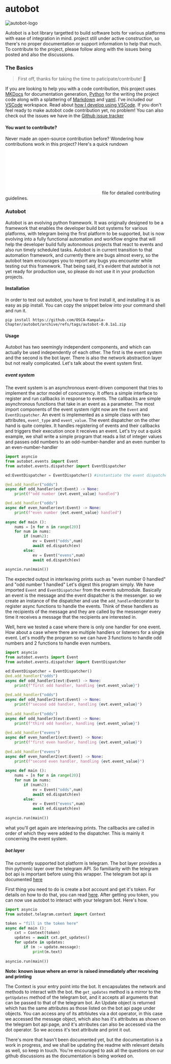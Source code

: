 # autobot
![autobot-logo](./res/autobot.png)

Autobot is a bot library targetted to build software bots for various platforms with ease of integration in mind.
project still under active construction, so there's no proper documentation or support information to help that much. 
To contribute to the project, please follow along with the issues being posted and also the discussions.
### **The Basics**
> First off, thanks for taking the time to paticipate/contribute! :rocket: 

If you are looking to help you with a code contribution, this project uses [MKDocs](https://www.mkdocs.org/) for documentation generation, [Python](https://www.python.org/) for the writing the project code along with a splattering of [Markdown](https://www.markdownguide.org/) and [yaml](https://yaml.org/).  I've included our [VSCode](https://code.visualstudio.com/) workspace.  Read about [how I develop using VSCode](https://www.allisonthackston.com/articles/docker-development.html). If you don't feel ready to make autobot code contribution yet, no problem! You can also check out the issues we have in the [Github issue tracker](https://github.com/OSCA-Kampala-Chapter/autobot/issues)

#### **You want to contribute?**
Never made an open-source contribution before? Wondering how contributions work in this project? Here's a quick rundown![contribution-guide](/CONTRIBUTING.md) file for detailed contributing guidelines.

### Autobot
Autobot is an evolving python framework. It was originally designed to be a framework that enables the developer build bot systems for various platforms, with telegram being the first platform to be supported, but is now evolving into a fully functional automation and workflow engine that will help the developer build fully autonomous projects that react to events and also run timely scheduled tasks.
Autobot is in current transition to that automation framework, and currently there are bugs almost every, so the autobot team encourages you to report any bugs you encounter while testing out this framework. That being said, it's evident that autobot is not yet ready for production use, so please do not use it in your production projects.

#### Installation
In order to test out autobot, you have to first install it, and installing it is as easy as pip install. You can copy the snippet below into your command shell and run it.
```
pip install https://github.com/OSCA-Kampala-Chapter/autobot/archive/refs/tags/autobot-0.0.1a1.zip
```

#### Usage
Autobot has two seemingly independent components, and which can actually be used independently of each other. The first is the event system and the second is the bot layer. There is also the network abstraction layer but not really complicated. Let's talk about the event system first.

##### event system
The event system is an asynchronous event-driven component that tries to implement the actor model of concurrency. It offers a simple interface to register and run callbacks in response to events. The callbacks are simple asynchronous functions that take in an event as a parameter. The most import components of the event system right now are the `Event` and `EventDispatcher`. An event is implemented as a simple class with two attributes, `event_type` and `event_value`. The event dispatcher on the other hand is quite complex. It handles registering of events and their callbacks and triggers their execution once it receives an event. Let's try out a quick example, we shall write a simple program that reads a list of integer values and passes odd numbers to an odd-number-handler and an even number to an even-number-handler
```python
import asyncio
from autobot.events import Event
from autobot.events.dispatcher import EventDispatcher

ed:EventDispatcher = EventDispatcher() #instantiate the event dispatcher

@ed.add_handler("odds")
async def odd_handler(evt:Event) -> None:
    print(f"odd number {evt.event_value} handled")

@ed.add_handler("odds")
async def even_handler(evt:Event) -> None:
    print(f"even number {evt.event_value} handled")
    
async def main ():
    nums = [n for n in range(20)]
    for num in nums:
        if (num%2):
            ev = Event("odds",num)
            await ed.dispatch(ev)
        else:
            ev = Event("evens",num)
            await ed.dispatch(ev)
            
asyncio.run(main())
```
The expected output in interleaving prints such as "even number 0 handled" and "odd number 1 handled"
Let's digest this program simply. 
We have imported `Event` and `EventDispatcher` from the events submodule. Basically an event is the message and the event dispatcher is the messenger.
so we create an instance of the dispatcher and use the `add_handler`decorator to register async functions to handle the events. Think of these handlers as the recipients of the message and they are called by the messenger every time it receives a message that the recipients are interested in.

Well, here we tested a case where there is only one handler for one event. How about a case where there are multiple handlers or listeners for a single event. Let's modify the program so we can have 3 functions to handle odd numbers and 2 functions to handle even numbers.
```python
import asyncio
from autobot.events import Event
from autobot.events.dispatcher import EventDispatcher

ed:EventDispatcher = EventDispatcher()
@ed.add_handler("odds")
async def odd_handler1(evt:Event) -> None:
    print(f"first odd handler, handling {evt.event_value}")
    
@ed.add_handler("odds")
async def odd_handler2(evt:Event) -> None:
    print(f"second odd handler, handling {evt.event_value}")
    
@ed.add_handler("odds")
async def odd_handler3(evt:Event) -> None:
    print(f"third odd handler, handling {evt.event_value}")
    
@ed.add_handler("evens")
async def even_handler1(evt:Event) -> None:
    print(f"first even handler, handling {evt.event_value}")
    
@ed.add_handler("evens")
async def even_handler2(evt:Event) -> None:
    print(f"second even handler, handling {evt.event_value}")
    
async def main ():
    nums = [n for n in range(20)]
    for num in nums:
        if (num%2):
            ev = Event("odds",num)
            await ed.dispatch(ev)
        else:
            ev = Event("evens",num)
            await ed.dispatch(ev)
            
asyncio.run(main())
```
what you'll get again are interleaving prints. The callbacks are called in order of which they were added to the dispatcher.
This is mainly it concerning the event system.

##### bot layer
The currently supported bot platform is telegram. The bot layer provides a thin pythonic layer over the telegram API. So familiarity with the telegram bot api is important before using this wrapper. The telegram bot api is documented [here](https://core.telegram.org/bots/api)

First thing you need to do is create a bot account and get it's token. For details on how to do that, you can read [here](https://core.telegram.org/bots#how-do-i-create-a-bot).
After getting you token, you can now use autobot to interact with your telegram bot. Here's how.
```python
import asyncio
from autobot.telegram.context import Context

token = "fill in the token here"
async def main ():
    cxt = Context(token)
    updates = await cxt.get_updates()
    for update in updates:
        if (m := update.message):
            print(m.text)
            
asyncio.run(main())
```
**Note: known issue where an error is raised immediately after receiving and printing**

The Context is your entry point into the bot. It encapsulates the network and methods to interact with the bot. the `get_updates` method is a mirror to the `getUpdates` method of the telegram bot, and it accepts all arguments that can be passed to that of the telegram bot. An Update object is returned which has the same attributes as those listed on the bot api page under objects. You can access any of its attrbiutes via a dot operator, in this case we accessed the message object, which also has it's attributes as shown on the telegram bot api page, and it's atrributes can also be accessed via the dot operator. So we access it's text attribute and print it out.

There's more that hasn't been documented yet, but the documentation is a work in progress, and we shall be updating the readme with relevant details as well, so keep in touch.
You're encouraged to ask all the questions on our github discussions as the documentation is being worked on.
